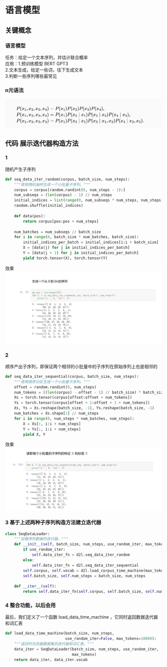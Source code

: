 # 语言模型
## 关键概念
### 语言模型
任务：给定一个文本序列，并估计联合概率  
应用：1.预训练模型 BERT GPT3  
    2.文本生成，给定一些词，往下生成文本  
    3.判断一些序列哪些最常见  
### n元语法
![alt text](image.png)
### 
## 代码 展示迭代器构造方法
### 1
随机产生子序列
```Python
def seq_data_iter_random(corpus, batch_size, num_steps):  
    """使用随机抽样生成一个小批量子序列。"""
    corpus = corpus[random.randint(0, num_steps - 1):]
    num_subseqs = (len(corpus) - 1) // num_steps
    initial_indices = list(range(0, num_subseqs * num_steps, num_steps))
    random.shuffle(initial_indices)

    def data(pos):
        return corpus[pos:pos + num_steps]

    num_batches = num_subseqs // batch_size
    for i in range(0, batch_size * num_batches, batch_size):
        initial_indices_per_batch = initial_indices[i:i + batch_size]
        X = [data(j) for j in initial_indices_per_batch]
        Y = [data(j + 1) for j in initial_indices_per_batch]
        yield torch.tensor(X), torch.tensor(Y)
```
效果
![alt text](image-1.png)

### 2
顺序产出子序列，即保证两个相邻的小批量中的子序列在原始序列上也是相邻的
```Python
def seq_data_iter_sequential(corpus, batch_size, num_steps):  
    """使用顺序分区生成一个小批量子序列。"""
    offset = random.randint(0, num_steps)
    num_tokens = ((len(corpus) - offset - 1) // batch_size) * batch_size
    Xs = torch.tensor(corpus[offset:offset + num_tokens])
    Ys = torch.tensor(corpus[offset + 1:offset + 1 + num_tokens])
    Xs, Ys = Xs.reshape(batch_size, -1), Ys.reshape(batch_size, -1)
    num_batches = Xs.shape[1] // num_steps
    for i in range(0, num_steps * num_batches, num_steps):
        X = Xs[:, i:i + num_steps]
        Y = Ys[:, i:i + num_steps]
        yield X, Y
```
效果  
![alt text](image-2.png)

### 3 基于上述两种子序列构造方法建立迭代器
```Python
class SeqDataLoader:  
    """加载序列数据的迭代器。"""
    def __init__(self, batch_size, num_steps, use_random_iter, max_tokens):
        if use_random_iter:
            self.data_iter_fn = d2l.seq_data_iter_random
        else:
            self.data_iter_fn = d2l.seq_data_iter_sequential
        self.corpus, self.vocab = d2l.load_corpus_time_machine(max_tokens)
        self.batch_size, self.num_steps = batch_size, num_steps

    def __iter__(self):
        return self.data_iter_fn(self.corpus, self.batch_size, self.num_steps)
```

### 4 整合功能，以后会用
最后，我们定义了一个函数 load_data_time_machine ，它同时返回数据迭代器和词汇表
```Python
def load_data_time_machine(batch_size, num_steps,  
                           use_random_iter=False, max_tokens=10000):
    """返回时光机器数据集的迭代器和词汇表。"""
    data_iter = SeqDataLoader(batch_size, num_steps, use_random_iter,
                              max_tokens)
    return data_iter, data_iter.vocab
```